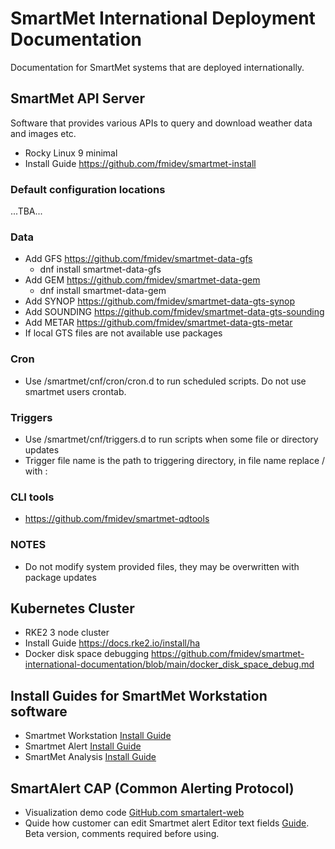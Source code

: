 # SmartMet International Deployment Documentation

Documentation for SmartMet systems that are deployed internationally.

## SmartMet API Server

Software that provides various APIs to query and download weather data and images etc.  

* Rocky Linux 9 minimal
* Install Guide https://github.com/fmidev/smartmet-install

### Default configuration locations

...TBA...

### Data

* Add GFS https://github.com/fmidev/smartmet-data-gfs
  * dnf install smartmet-data-gfs
* Add GEM https://github.com/fmidev/smartmet-data-gem
  * dnf install smartmet-data-gem
* Add SYNOP  https://github.com/fmidev/smartmet-data-gts-synop
* Add SOUNDING  https://github.com/fmidev/smartmet-data-gts-sounding
* Add METAR  https://github.com/fmidev/smartmet-data-gts-metar
* If local GTS files are not available use packages 

### Cron

* Use /smartmet/cnf/cron/cron.d to run scheduled scripts. Do not use smartmet users crontab.

### Triggers

* Use /smartmet/cnf/triggers.d to run scripts when some file or directory updates
* Trigger file name is the path to triggering directory, in file name replace / with :

### CLI tools

* https://github.com/fmidev/smartmet-qdtools

### NOTES

* Do not modify system provided files, they may be overwritten with package updates

## Kubernetes Cluster

* RKE2 3 node cluster
* Install Guide https://docs.rke2.io/install/ha
* Docker disk space debugging https://github.com/fmidev/smartmet-international-documentation/blob/main/docker_disk_space_debug.md

## Install Guides for SmartMet Workstation software

* Smartmet Workstation [Install Guide](/Install/SmartMet%20Workstation.md)
* Smartmet Alert [Install Guide](/Install/SmartMet%20Alert.md)
* SmartMet Analysis [Install Guide](Install/SmartMet%20Analysis.md)

## SmartAlert CAP (Common Alerting Protocol)

* Visualization demo code [GitHub.com smartalert-web](https://github.com/fmidev/smartalert-web)
* Quide how customer can edit Smartmet alert Editor text fields [Guide](/Customer%20editable%20fields.pdf). Beta version, comments required before using.

